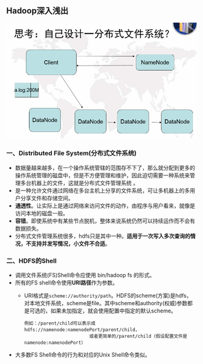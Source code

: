## Hadoop深入浅出

![](../HDFS/img/%E8%87%AA%E5%B7%B1%E8%AE%BE%E8%AE%A1%E4%B8%80%E5%88%86%E5%B8%83%E5%BC%8F%E6%96%87%E4%BB%B6%E7%B3%BB%E7%BB%9F.png)

### 一、Distributed File System(分布式文件系统)
* 数据量越来越多，在一个操作系统管辖的范围存不下了，那么就分配到更多的操作系统管理的磁盘中，但是不方便管理和维护，因此迫切需要一种系统来管理多台机器上的文件，这就是分布式文件管理系统 。
* 是一种允许文件通过网络在多台主机上分享的文件系统，可让多机器上的多用户分享文件和存储空间。
* **通透性**。让实际上是通过网络来访问文件的动作，由程序与用户看来，就像是访问本地的磁盘一般。
* **容错**。即使系统中有某些节点脱机，整体来说系统仍然可以持续运作而不会有数据损失。
* 分布式文件管理系统很多，hdfs只是其中一种。**适用于一次写入多次查询的情况，不支持并发写情况，小文件不合适**。

### 二、HDFS的Shell
* 调用文件系统(FS)Shell命令应使用 bin/hadoop fs 的形式。
* 所有的FS shell命令使用**URI路径**作为参数。
  * URI格式是`scheme://authority/path`。HDFS的scheme(方案)是hdfs，对本地文件系统，scheme是file。其中scheme和authority(权威)参数都是可选的，如果未加指定，就会使用配置中指定的默认scheme。
  
        例如：/parent/child可以表示成hdfs://namenode:namenodePort/parent/child，
                                或者更简单的/parent/child（假设配置文件是namenode:namenodePort）
 
* 大多数FS Shell命令的行为和对应的Unix Shell命令类似。
